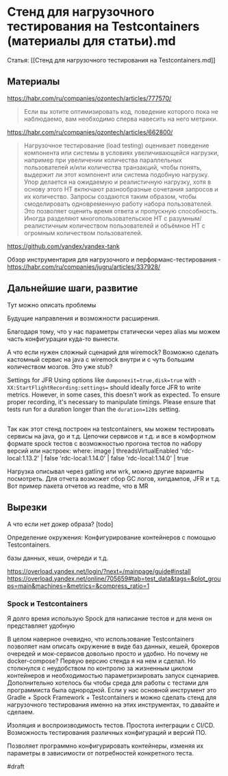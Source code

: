# Стенд для нагрузочного тестирования на Testcontainers (материалы для статьи).md

Статья: [[Стенд для нагрузочного тестирования на Testcontainers.md]]

## Материалы 

https://habr.com/ru/companies/ozontech/articles/777570/
> Если вы хотите оптимизировать код, поведение которого пока не наблюдаемо, вам необходимо сперва навесить на него метрики.

https://habr.com/ru/companies/ozontech/articles/662800/
> Нагрузочное тестирование (load testing) оценивает поведение компонента или системы в условиях увеличивающейся нагрузки, например при увеличении количества параллельных пользователей и/или количества транзакций, чтобы понять, выдержит ли этот компонент или система подобную нагрузку.
> Упор делается на ожидаемую и реалистичную нагрузку, хотя в основу этого НТ включают разнообразные сочетания запросов и их количество. Запросы создаются таким образом, чтобы смоделировать одновременную работу набора пользователей. Это позволяет оценить время ответа и пропускную способность.
Иногда разделяют многопользовательское НТ с разумным/реалистичным количеством пользователей и объёмное НТ с огромным количеством пользователей.

https://github.com/yandex/yandex-tank

Обзор инструментария для нагрузочного и перформанс-тестирования - https://habr.com/ru/companies/jugru/articles/337928/


## Дальнейшие шаги, развитие

Тут можно описать проблемы

Будущие направления и возможности расширения.

Благодаря тому, что у нас параметры статически через alias мы можем часть конфигурации куда-то вынести.

А что если нужен сложный сценарий для wiremock? Возможно сделать кастомный сервис на java c wiremock внутри и с чуть большим количеством мозгов. Это уже stub?

Settings for JFR
Using options like `dumponexit=true,disk=true` with `-XX:StartFlightRecording:settings=` should ideally force JFR to 
write metrics. However, in some cases, this doesn't work as expected. To ensure proper recording, it's necessary to
manipulate timings. Please ensure that tests run for a duration longer than the `duration=120s` setting.

## 

Так как этот стенд построен на testcontainers, мы можем тестировать сервисы на java, go и т.д. Цепочки сервисов и т.д. и все в комфортном формате spock тестов с возможностью прогона тестов по набору версий или настроек:        where:
        image              | threadsVirtualEnabled
        'rdc-local:1.13.2' | false
        'rdc-local:1.14.0' | false
        'rdc-local:1.14.0' | true

Нагрузка описывал через gatling или wrk, можно другие варианты посмотреть. Для отчета возможет сбор GC  логов, хипдампов, JFR и т.д. Вот пример пакета отчетов из readme, что в MR


## Вырезки


А что если нет докер образа? [todo]

Определение окружения:
Конфигурирование контейнеров с помощью Testcontainers.

базы данных, кеши, очереди и т.д.

https://overload.yandex.net/login/?next=/mainpage/guide#install
https://overload.yandex.net/online/705659#tab=test_data&tags=&plot_groups=main&machines=&metrics=&compress_ratio=1

### Spock и Testcontainers

Я долго время использую Spock для написание тестов и для меня он представляет удобную 

В целом наверное очевидно, что использование Testcontainers позволяет нам описать окружение в виде баз данных, кешей, брокеров очередей и мок-сервисов довольно просто и удобно. Но почему не docker-compose? Первую версию стенда я на нем и сделал. Но столкнулся с неудобством по контролю за жизненным циклом контейнеров и необходимостью параметризировать запуск сценариев. Дополнительно хотелось бы чтобы среда для работы с тестами для программиста была однородной. Если у нас основной инструмент это Gradle + Spock Framework + Testcontainers и можно сделать стенд для нагрузочного тестирования именно на этих инструментах, то давайте и сделаем.

Изоляция и воспроизводимость тестов.
Простота интеграции с CI/CD.
Возможность тестирования различных конфигураций и версий ПО.

Позволяет программно конфигурировать контейнеры, изменяя их параметры в зависимости от потребностей конкретного теста.

#draft
